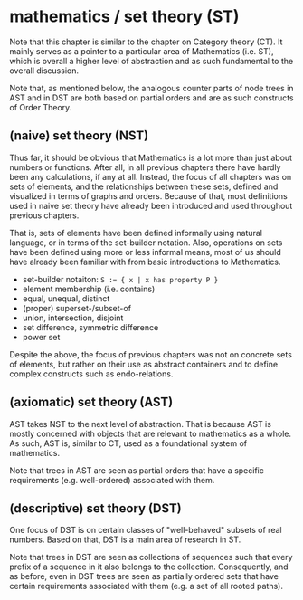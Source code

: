 
# mathematics / set theory (ST)

Note that this chapter is similar to the chapter on Category theory (CT).
It mainly serves as a pointer to a particular area of Mathematics (i.e. ST),
which is overall a higher level of abstraction and as such fundamental to
the overall discussion.

Note that, as mentioned below, the analogous counter parts of node trees in
AST and in DST are both based on partial orders and are as such constructs
of Order Theory.

<!-- ======================================================================= -->
## (naive) set theory (NST)

Thus far, it should be obvious that Mathematics is a lot more than just about
numbers or functions. After all, in all previous chapters there have hardly
been any calculations, if any at all. Instead, the focus of all chapters was
on sets of elements, and the relationships between these sets, defined and
visualized in terms of graphs and orders. Because of that, most definitions
used in naive set theory have already been introduced and used throughout
previous chapters.

That is, sets of elements have been defined informally using natural language,
or in terms of the set-builder notation. Also, operations on sets have been
defined using more or less informal means, most of us should have already been
familiar with from basic introductions to Mathematics.

* set-builder notaiton: `S := { x | x has property P }`
* element membership (i.e. contains)
* equal, unequal, distinct
* (proper) superset-/subset-of
* union, intersection, disjoint
* set difference, symmetric difference
* power set

Despite the above, the focus of previous chapters was not on concrete sets of
elements, but rather on their use as abstract containers and to define complex
constructs such as endo-relations.

<!-- ======================================================================= -->
## (axiomatic) set theory (AST)

AST takes NST to the next level of abstraction. That is because AST is mostly
concerned with objects that are relevant to mathematics as a whole. As such,
AST is, similar to CT, used as a foundational system of mathematics.

Note that trees in AST are seen as partial orders that have a specific
requirements (e.g. well-ordered) associated with them.

<!-- ======================================================================= -->
## (descriptive) set theory (DST)

One focus of DST is on certain classes of "well-behaved" subsets of real
numbers. Based on that, DST is a main area of research in ST.

Note that trees in DST are seen as collections of sequences such that every
prefix of a sequence in it also belongs to the collection. Consequently, and
as before, even in DST trees are seen as partially ordered sets that have
certain requirements associated with them (e.g. a set of all rooted paths).
